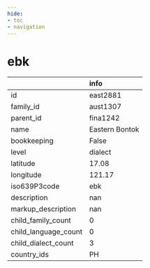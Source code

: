 ```yaml
---
hide:
- toc
- navigation
---
```

# ebk
|                      | info           |
|:---------------------|:---------------|
| id                   | east2881       |
| family_id            | aust1307       |
| parent_id            | fina1242       |
| name                 | Eastern Bontok |
| bookkeeping          | False          |
| level                | dialect        |
| latitude             | 17.08          |
| longitude            | 121.17         |
| iso639P3code         | ebk            |
| description          | nan            |
| markup_description   | nan            |
| child_family_count   | 0              |
| child_language_count | 0              |
| child_dialect_count  | 3              |
| country_ids          | PH             |